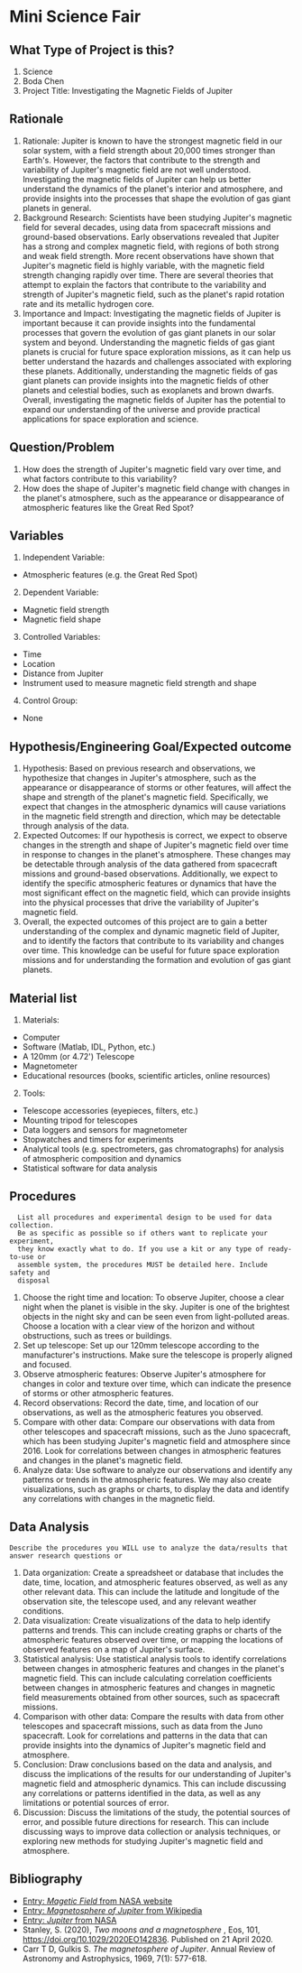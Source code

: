 # Mini Science Fair
## What Type of Project is this?
1. Science
2. Boda Chen
3. Project Title: Investigating the Magnetic Fields of Jupiter

## Rationale
1. Rationale: Jupiter is known to have the strongest magnetic field in our solar
   system, with a field strength about 20,000 times stronger than Earth's.
   However, the factors that contribute to the strength and variability of
   Jupiter's magnetic field are not well understood. Investigating the magnetic
   fields of Jupiter can help us better understand the dynamics of the planet's
   interior and atmosphere, and provide insights into the processes that shape
   the evolution of gas giant planets in general.
2. Background Research: Scientists have been studying Jupiter's magnetic field
   for several decades, using data from spacecraft missions and ground-based
   observations. Early observations revealed that Jupiter has a strong and
   complex magnetic field, with regions of both strong and weak field strength.
   More recent observations have shown that Jupiter's magnetic field is highly
   variable, with the magnetic field strength changing rapidly over time. There
   are several theories that attempt to explain the factors that contribute to
   the variability and strength of Jupiter's magnetic field, such as the
   planet's rapid rotation rate and its metallic hydrogen core.
3. Importance and Impact: Investigating the magnetic fields of Jupiter is
   important because it can provide insights into the fundamental processes that
   govern the evolution of gas giant planets in our solar system and beyond.
   Understanding the magnetic fields of gas giant planets is crucial for future
   space exploration missions, as it can help us better understand the hazards
   and challenges associated with exploring these planets. Additionally,
   understanding the magnetic fields of gas giant planets can provide insights
   into the magnetic fields of other planets and celestial bodies, such as
   exoplanets and brown dwarfs. Overall, investigating the magnetic fields of
   Jupiter has the potential to expand our understanding of the universe and
   provide practical applications for space exploration and science.

## Question/Problem
1. How does the strength of Jupiter's magnetic field vary over time, and what
   factors contribute to this variability?
2. How does the shape of Jupiter's magnetic field change with changes in the
   planet's atmosphere, such as the appearance or disappearance of atmospheric
   features like the Great Red Spot?

## Variables
1. Independent Variable:
  * Atmospheric features (e.g. the Great Red Spot)
2. Dependent Variable:
  * Magnetic field strength
  * Magnetic field shape
3. Controlled Variables:
  * Time
  * Location
  * Distance from Jupiter
  * Instrument used to measure magnetic field strength and shape
4. Control Group:
  * None

## Hypothesis/Engineering Goal/Expected outcome
1. Hypothesis: Based on previous research and observations, we hypothesize that
   changes in Jupiter's atmosphere, such as the appearance or disappearance of
   storms or other features, will affect the shape and strength of the planet's
   magnetic field. Specifically, we expect that changes in the atmospheric
   dynamics will cause variations in the magnetic field strength and direction,
   which may be detectable through analysis of the data.
2. Expected Outcomes: If our hypothesis is correct, we expect to observe changes
   in the strength and shape of Jupiter's magnetic field over time in response
   to changes in the planet's atmosphere. These changes may be detectable
   through analysis of the data gathered from spacecraft missions and
   ground-based observations. Additionally, we expect to identify the specific
   atmospheric features or dynamics that have the most significant effect on the
   magnetic field, which can provide insights into the physical processes that
   drive the variability of Jupiter's magnetic field.
3. Overall, the expected outcomes of this project are to gain a better
   understanding of the complex and dynamic magnetic field of Jupiter, and to
   identify the factors that contribute to its variability and changes over
   time. This knowledge can be useful for future space exploration missions and
   for understanding the formation and evolution of gas giant planets.

## Material list
1. Materials:
  * Computer
  * Software (Matlab, IDL, Python, etc.)
  * A 120mm (or 4.72') Telescope
  * Magnetometer
  * Educational resources (books, scientific articles, online resources)
2. Tools:
  * Telescope accessories (eyepieces, filters, etc.)
  * Mounting tripod for telescopes
  * Data loggers and sensors for magnetometer
  * Stopwatches and timers for experiments
  * Analytical tools (e.g. spectrometers, gas chromatographs) for analysis of atmospheric composition and dynamics
  * Statistical software for data analysis

## Procedures
```
  List all procedures and experimental design to be used for data collection.
  Be as specific as possible so if others want to replicate your experiment,
  they know exactly what to do. If you use a kit or any type of ready-to-use or
  assemble system, the procedures MUST be detailed here. Include safety and
  disposal
```
1. Choose the right time and location: To observe Jupiter, choose a clear night
   when the planet is visible in the sky. Jupiter is one of the brightest
   objects in the night sky and can be seen even from light-polluted areas.
   Choose a location with a clear view of the horizon and without obstructions,
   such as trees or buildings.
2. Set up telescope: Set up our 120mm telescope according to the manufacturer's
   instructions. Make sure the telescope is properly aligned and focused.
3. Observe atmospheric features: Observe Jupiter's atmosphere for changes in
   color and texture over time, which can indicate the presence of storms or
   other atmospheric features.
3. Record observations: Record the date, time, and location of our
   observations, as well as the atmospheric features you observed.
4. Compare with other data: Compare our observations with data from other
   telescopes and spacecraft missions, such as the Juno spacecraft, which has
   been studying Jupiter's magnetic field and atmosphere since 2016. Look for
   correlations between changes in atmospheric features and changes in the
   planet's magnetic field.
5. Analyze data: Use software to analyze our observations and identify any
   patterns or trends in the atmospheric features. We may also create
   visualizations, such as graphs or charts, to display the data and identify
   any correlations with changes in the magnetic field.

## Data Analysis
```
Describe the procedures you WILL use to analyze the data/results that answer research questions or
```
1. Data organization: Create a spreadsheet or database that includes the date,
   time, location, and atmospheric features observed, as well as any other
   relevant data. This can include the latitude and longitude of the observation
   site, the telescope used, and any relevant weather conditions.
2. Data visualization: Create visualizations of the data to help identify
   patterns and trends. This can include creating graphs or charts of the
   atmospheric features observed over time, or mapping the locations of observed
   features on a map of Jupiter's surface.
3. Statistical analysis: Use statistical analysis tools to identify
   correlations between changes in atmospheric features and changes in the
   planet's magnetic field. This can include calculating correlation
   coefficients between changes in atmospheric features and changes in magnetic
   field measurements obtained from other sources, such as spacecraft missions.
4. Comparison with other data: Compare the results with data from other
   telescopes and spacecraft missions, such as data from the Juno spacecraft.
   Look for correlations and patterns in the data that can provide insights into
   the dynamics of Jupiter's magnetic field and atmosphere.
5. Conclusion: Draw conclusions based on the data and analysis, and discuss
   the implications of the results for our understanding of Jupiter's magnetic
   field and atmospheric dynamics. This can include discussing any correlations
   or patterns identified in the data, as well as any limitations or potential
   sources of error.
6. Discussion: Discuss the limitations of the study, the potential sources of
   error, and possible future directions for research. This can include
   discussing ways to improve data collection or analysis techniques, or
   exploring new methods for studying Jupiter's magnetic field and atmosphere.

## Bibliography
* [Entry: _Magetic Field_ from NASA website](https://www2.jpl.nasa.gov/galileo/jupiter/magnetic_field.html#:~:text=It%20extends%20beyond%20the%20orbit,own%20magnetic%20field%20every%20day.)
* [Entry: _Magnetosphere of Jupiter_ from Wikipedia](https://en.wikipedia.org/wiki/Magnetosphere_of_Jupiter)
* [Entry: _Jupiter_ from NASA](https://www.nasa.gov/jupiter)
* Stanley, S. (2020), _Two moons and a magnetosphere_ , Eos, 101, https://doi.org/10.1029/2020EO142836. Published on 21 April 2020.
* Carr T D, Gulkis S. _The magnetosphere of Jupiter_. Annual Review of Astronomy and Astrophysics, 1969, 7(1): 577-618.

